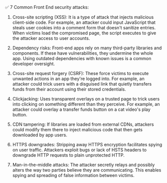 ✅ 7 Common Front End security attacks:

1. Cross-site scripting (XSS):
It is a type of attack that injects malicious client-side code. For example, an attacker could input JavaScript that steals user cookies into a comment form that doesn't sanitize entries. When victims load the compromised page, the script executes to give the attacker access to user accounts.

2. Dependency risks:
Front-end apps rely on many third-party libraries and components. If these have vulnerabilities, they undermine the whole app. Using outdated dependencies with known issues is a common developer oversight.

3. Cross-site request forgery (CSRF):
These force victims to execute unwanted actions in an app they're logged into. For example, an attacker could trick users with a disguised link that quietly transfers funds from their account using their stored credentials.

4. Clickjacking:
Uses transparent overlays on a trusted page to trick users into clicking on something different than they perceive. For example, an attacker could overlay a transfer funds button on a cat video's play button.

5. CDN tampering:
If libraries are loaded from external CDNs, attackers could modify them there to inject malicious code that then gets downloaded by app users.

6. HTTPS downgrades:
Stripping away HTTPS encryption facilitates spying on user traffic. Attackers exploit bugs or lack of HSTS headers to downgrade HTTP requests to plain unprotected HTTP.

7. Man-in-the-middle attacks:
The attacker secretly relays and possibly alters the way two parties believe they are communicating. This enables spying and spreading of false information between victims.
